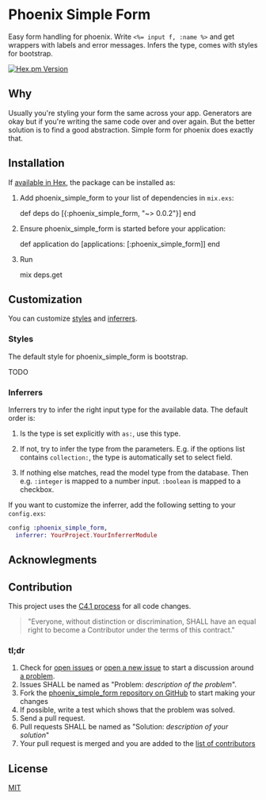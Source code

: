# Phoenix Simple Form

Easy form handling for phoenix. Write `<%= input f, :name %>` and get wrappers with labels and error messages.
Infers the type, comes with styles for bootstrap.

[![Hex.pm Version](http://img.shields.io/hexpm/v/phoenix_simple_form.svg)](https://hex.pm/packages/phoenix_simple_form)

## Why

Usually you're styling your form the same across your app. Generators are okay but if you're writing
the same code over and over again. But the better solution is to find a good abstraction.
Simple form for phoenix does exactly that.

## Installation

If [available in Hex](https://hex.pm/docs/publish), the package can be installed as:

  1. Add phoenix_simple_form to your list of dependencies in `mix.exs`:

        def deps do
          [{:phoenix_simple_form, "~> 0.0.2"}]
        end

  2. Ensure phoenix_simple_form is started before your application:

        def application do
          [applications: [:phoenix_simple_form]]
        end

  3. Run
  
        mix deps.get

## Customization

You can customize [styles](#styles) and [inferrers](#inferrers).

### Styles

The default style for phoenix_simple_form is bootstrap.

TODO

### Inferrers

Inferrers try to infer the right input type for the available data. The default order is:

1. Is the type is set explicitly with `as:`, use this type.

2. If not, try to infer the type from the parameters. E.g. if the options list contains `collection:`, the type is automatically set to select field.

3. If nothing else matches, read the model type from the database. Then e.g. `:integer` is mapped to a number input. `:boolean` is mapped to a checkbox.

If you want to customize the inferrer, add the following setting to your `config.exs`:

```elixir
config :phoenix_simple_form,
  inferrer: YourProject.YourInferrerModule
```


## Acknowlegments


## Contribution

This project uses the [C4.1 process](http://rfc.zeromq.org/spec:22) for all code changes.

> "Everyone, without distinction or discrimination, SHALL have an equal right to become a Contributor under the
terms of this contract."

### tl;dr

1. Check for [open issues](https://github.com/sbrink/phoenix_simple_form/issues) or [open a new issue](https://github.com/sbrink/phoenix_simple_form/issues/new) to start a discussion around [a problem](https://www.youtube.com/watch?v=_QF9sFJGJuc).
2. Issues SHALL be named as "Problem: _description of the problem_".
3. Fork the [phoenix_simple_form repository on GitHub](https://github.com/sbrink/phoenix_simple_form) to start making your changes
4. If possible, write a test which shows that the problem was solved.
5. Send a pull request.
6. Pull requests SHALL be named as "Solution: _description of your solution_"
7. Your pull request is merged and you are added to the [list of contributors](https://github.com/sbrink/phoenix_simple_form/graphs/contributors)

## License

[MIT](LICENSE.txt)
